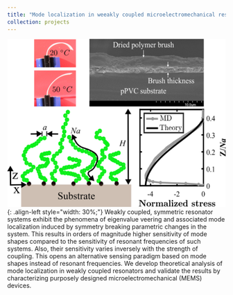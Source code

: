 ```yaml
---
title: "Mode localization in weeakly coupled microelectromechanical resonators"
collection: projects
---
```


![styled-image](/images/polymer_brush.png){: .align-left style="width: 30%;"} Weakly coupled, symmetric resonator systems exhibit the phenomena of eigenvalue veering and associated mode localization induced by symmetry breaking parametric changes in the system. This results in orders of magnitude higher sensitivity of mode shapes compared to the sensitivity of resonant frequencies of such systems. Also, their sensitivity varies inversely with the strength of coupling. This opens an alternative sensing paradigm based on mode shapes instead of resonant frequencies. We develop theoretical analysis of mode localization in weakly coupled resonators and validate the results by characterizing purposely designed microelectromechanical (MEMS) devices.